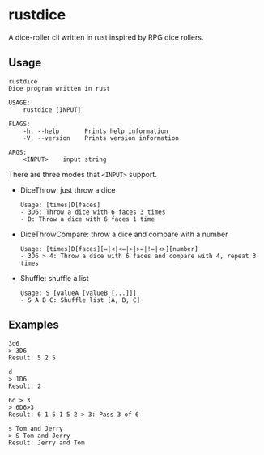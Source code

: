 rustdice
========
A dice-roller cli written in rust inspired by RPG dice rollers.

## Usage
```help
rustdice
Dice program written in rust

USAGE:
    rustdice [INPUT]

FLAGS:
    -h, --help       Prints help information
    -V, --version    Prints version information

ARGS:
    <INPUT>    input string
```

There are three modes that `<INPUT>` support.

- DiceThrow: just throw a dice

  ```help
  Usage: [times]D[faces]
  - 3D6: Throw a dice with 6 faces 3 times
  - D: Throw a dice with 6 faces 1 time
  ```

- DiceThrowCompare: throw a dice and compare with a number

  ```help
  Usage: [times]D[faces][=|<|<=|>|>=|!=|<>][number]
  - 3D6 > 4: Throw a dice with 6 faces and compare with 4, repeat 3 times
  ```

- Shuffle: shuffle a list

  ```help
  Usage: S [valueA [valueB [...]]]
  - S A B C: Shuffle list [A, B, C]
  ```

## Examples
```
3d6
> 3D6
Result: 5 2 5

d
> 1D6
Result: 2

6d > 3
> 6D6>3
Result: 6 1 5 1 5 2 > 3: Pass 3 of 6

s Tom and Jerry
> S Tom and Jerry
Result: Jerry and Tom
```

